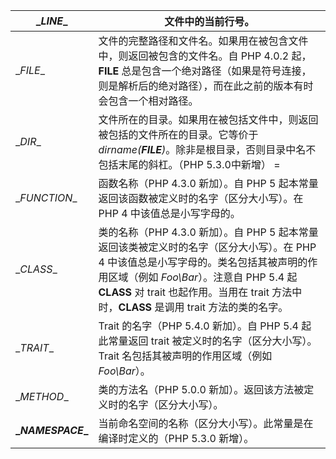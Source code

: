 | \__LINE__          | 文件中的当前行号。                                           |
| ------------------ | ------------------------------------------------------------ |
| \__FILE__          | 文件的完整路径和文件名。如果用在被包含文件中，则返回被包含的文件名。自 PHP 4.0.2 起，**__FILE__** 总是包含一个绝对路径（如果是符号连接，则是解析后的绝对路径），而在此之前的版本有时会包含一个相对路径。 |
| \__DIR__           | 文件所在的目录。如果用在被包括文件中，则返回被包括的文件所在的目录。它等价于*dirname(__FILE__)*。除非是根目录，否则目录中名不包括末尾的斜杠。（PHP 5.3.0中新增） = |
| \__FUNCTION__      | 函数名称（PHP 4.3.0 新加）。自 PHP 5 起本常量返回该函数被定义时的名字（区分大小写）。在 PHP 4 中该值总是小写字母的。 |
| \__CLASS__         | 类的名称（PHP 4.3.0 新加）。自 PHP 5 起本常量返回该类被定义时的名字（区分大小写）。在 PHP 4 中该值总是小写字母的。类名包括其被声明的作用区域（例如 *Foo\Bar*）。注意自 PHP 5.4 起 __CLASS__ 对 trait 也起作用。当用在 trait 方法中时，__CLASS__ 是调用 trait 方法的类的名字。 |
| \__TRAIT__         | Trait 的名字（PHP 5.4.0 新加）。自 PHP 5.4 起此常量返回 trait 被定义时的名字（区分大小写）。Trait 名包括其被声明的作用区域（例如 *Foo\Bar*）。 |
| \__METHOD__        | 类的方法名（PHP 5.0.0 新加）。返回该方法被定义时的名字（区分大小写）。 |
| **\__NAMESPACE__** | 当前命名空间的名称（区分大小写）。此常量是在编译时定义的（PHP 5.3.0 新增）。 |